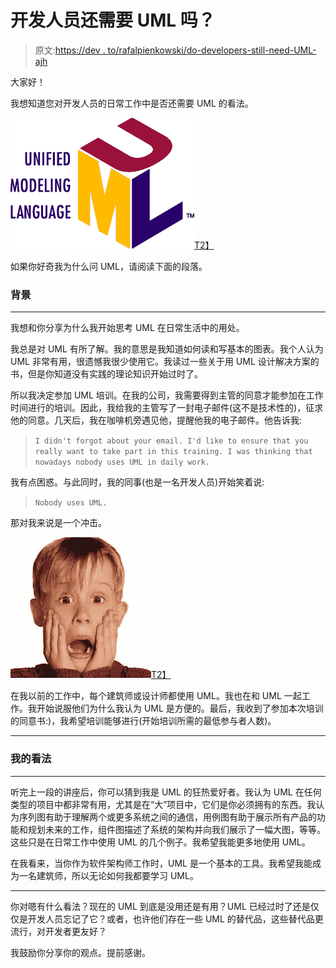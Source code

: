 # 开发人员还需要 UML 吗？

> 原文:[https://dev . to/rafalpienkowski/do-developers-still-need-UML-ajh](https://dev.to/rafalpienkowski/do-developers-still-need-uml-ajh)

大家好！

我想知道您对开发人员的日常工作中是否还需要 UML 的看法。

[![Image](img/adcfcc626fb80689d04889a953edb1a5.png)T2】](https://res.cloudinary.com/practicaldev/image/fetch/s--zYadyz39--/c_limit%2Cf_auto%2Cfl_progressive%2Cq_66%2Cw_880/https://upload.wikimedia.org/wikipedia/commons/2/2d/UML_logo.gif)

如果你好奇我为什么问 UML，请阅读下面的段落。

### 背景

* * *

我想和你分享为什么我开始思考 UML 在日常生活中的用处。

我总是对 UML 有所了解。我的意思是我知道如何读和写基本的图表。我个人认为 UML 非常有用，很遗憾我很少使用它。我读过一些关于用 UML 设计解决方案的书，但是你知道没有实践的理论知识开始过时了。

所以我决定参加 UML 培训。在我的公司，我需要得到主管的同意才能参加在工作时间进行的培训。因此，我给我的主管写了一封电子邮件(这不是技术性的)，征求他的同意。几天后，我在咖啡机旁遇见他，提醒他我的电子邮件。他告诉我:

> `I didn't forgot about your email. I'd like to ensure that you really want to take part in this training. I was thinking that nowadays nobody uses UML in daily work.`

我有点困惑。与此同时，我的同事(也是一名开发人员)开始笑着说:

> `Nobody uses UML.`

那对我来说是一个冲击。

[![Image](img/8b644d150e2aa92b8d4f68f61e85e2c5.png)T2】](https://res.cloudinary.com/practicaldev/image/fetch/s--xS8-jCLB--/c_limit%2Cf_auto%2Cfl_progressive%2Cq_auto%2Cw_880/https://outofofficers.files.wordpress.com/2014/01/culkin-shocked-face.png)

在我以前的工作中，每个建筑师或设计师都使用 UML。我也在和 UML 一起工作。我开始说服他们为什么我认为 UML 是方便的。最后，我收到了参加本次培训的同意书:)，我希望培训能够进行(开始培训所需的最低参与者人数)。

* * *

### 我的看法

* * *

听完上一段的讲座后，你可以猜到我是 UML 的狂热爱好者。我认为 UML 在任何类型的项目中都非常有用，尤其是在“大”项目中，它们是你必须拥有的东西。我认为序列图有助于理解两个或更多系统之间的通信，用例图有助于展示所有产品的功能和规划未来的工作，组件图描述了系统的架构并向我们展示了一幅大图，等等。这些只是在日常工作中使用 UML 的几个例子。我希望我能更多地使用 UML。

在我看来，当你作为软件架构师工作时，UML 是一个基本的工具。我希望我能成为一名建筑师，所以无论如何我都要学习 UML。

* * *

你对嗯有什么看法？现在的 UML 到底是没用还是有用？UML 已经过时了还是仅仅是开发人员忘记了它？或者，也许他们存在一些 UML 的替代品，这些替代品更流行，对开发者更友好？

我鼓励你分享你的观点。提前感谢。